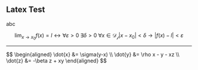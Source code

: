 ## Latex Test

<!-- <div class="text-lg border-2 border-rose-500 rounded-full"> -->

abc

$$
	\lim_{x \rightarrow x_0}{f(x)} = l \leftrightarrow
	\forall \varepsilon > 0\ \exists \delta > 0\ \forall x \in \mathcal{D_f} |x - x_0| < \delta \longrightarrow |f(x) - l| < \varepsilon
$$

<!-- </div> -->

---

<div class="text-xl border-2 border-rose-500 rounded-full">
$$
\begin{aligned}
\dot{x} &= \sigma(y-x) \\
\dot{y} &= \rho x - y - xz \\
\dot{z} &= -\beta z + xy
\end{aligned}
$$
<div class="text-xl border-2 border-rose-500">
